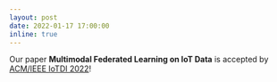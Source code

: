 ```yaml
---
layout: post
date: 2022-01-17 17:00:00
inline: true
---
```


Our paper **Multimodal Federated Learning on IoT Data** is accepted by [ACM/IEEE IoTDI
2022](https://conferences.computer.org/iotDI/2022/)! 